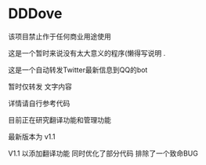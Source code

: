 # DDDove
该项目禁止作于任何商业用途使用

这是一个暂时来说没有太大意义的程序(懒得写说明 .

这是一个自动转发Twitter最新信息到QQ的bot 

暂时仅转发 文字内容

详情请自行参考代码 

目前正在研究翻译功能和管理功能

最新版本为 v1.1

V1.1
以添加翻译功能 同时优化了部分代码 排除了一个致命BUG
